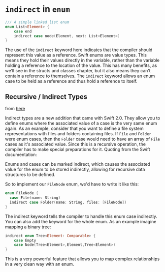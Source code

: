 # `indirect` in `enum`

```swift
/// A simple linked list enum
enum List<Element> {
	case end
	indirect case node(Element, next: List<Element>)
}
```

The use of the `indirect` keyword here indicates that the compiler should
represent this value as a reference. Swift enums are value types. This means
they hold their values directly in the variable, rather than the variable
holding a reference to the location of the value. This has many benefits, as
we’ll see in the structs and classes chapter, but it also means they can’t
contain a reference to themselves. The `indirect` keyword allows an enum case to
be held as a reference and thus hold a reference to itself.


## Recursive / Indirect Types

from [here](https://appventure.me/2015/10/17/advanced-practical-enum-examples/#sec-2-4)

Indirect types are a new addition that came with Swift 2.0. They allow you to
define enums where the associated value of a case is the very same enum again.
As an example, consider that you want to define a file system representations
with files and folders containing files. If `File` and `Folder` were enum
cases, then the `Folder` case would need to have an array of `File` cases as
it's associated value. Since this is a recursive operation, the compiler has to
make special preparations for it. Quoting from the Swift documentation:

Enums and cases can be marked indirect, which causes the associated value for
the enum to be stored indirectly, allowing for recursive data structures to be
defined.

So to implement our `FileNode` enum, we'd have to write it like this:

```swift
enum FileNode {
  case File(name: String)
  indirect case Folder(name: String, files: [FileNode])
}
```

The indirect keyword tells the compiler to handle this enum case indirectly. You can also add the keyword for the whole enum. As an example imagine mapping a binary tree:

```swift
indirect enum Tree<Element: Comparable> {
    case Empty
    case Node(Tree<Element>,Element,Tree<Element>)
}
```

This is a very powerful feature that allows you to map complex relationships in a very clean way with an enum.
